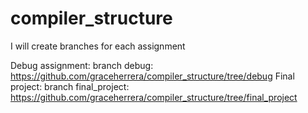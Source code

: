 # compiler_structure
I will create branches for each assignment

Debug assignment: branch debug: https://github.com/graceherrera/compiler_structure/tree/debug
Final project: branch final_project: https://github.com/graceherrera/compiler_structure/tree/final_project
